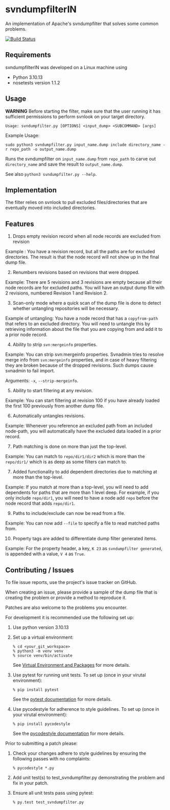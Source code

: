svndumpfilterIN
===============


An implementation of Apache's svndumpfilter that solves some common problems.

[![Build Status](https://travis-ci.org/jasperlee108/svndumpfilterIN.svg?branch=master)](https://travis-ci.org/jasperlee108/svndumpfilterIN)

## Requirements ##


svndumpfilterIN was developed on a Linux machine using

  * Python 3.10.13
  * nosetests version 1.1.2


##  Usage  ##


**WARNING** Before starting the filter, make sure that the user running it has sufficient permissions to perform svnlook on your
target directory.


    Usage: svndumpfilter.py [OPTIONS] <input_dump> <SUBCOMMAND> [args]



Example Usage:

    sudo python3 svndumpfilter.py input_name.dump include directory_name -r repo_path -o output_name.dump

Runs the svndumpfilter on `input_name.dump` from `repo_path` to carve out `directory_name`
and save the result to `output_name.dump`.

See also `python3 svndumpfilter.py --help`.

## Implementation ##


The filter relies on svnlook to pull excluded files/directories that are eventually moved into included
directories.


## Features ##


1. Drops empty revision record when all node records are excluded from revision

  Example : You have a revision record, but all the paths are for excluded directories.
  The result is that the node record will not show up in the final dump file.

2. Renumbers revisions based on revisions that were dropped.

  Example: There are 5 revisions and 3 revisions are empty because all their node records are for excluded paths.
  You will have an output dump file with 2 revisions, numbered Revision 1 and Revision 2.

3. Scan-only mode where a quick scan of the dump file is done to detect whether untangling repositories will be
necessary.

  Example of untangling: You have a node record that has a `copyfrom-path` that refers to an excluded directory.
  You will need to untangle this by retrieving information about the file that you are copying from and add
  it to a prior node record.

4. Ability to strip `svn:mergeinfo` properties.

  Example: You can strip svn:mergeinfo properties. Svnadmin tries to resolve merge info from `svn:mergeinfo` properties,
  and in case of heavy filtering they are broken because of the dropped revisions. Such dumps cause svnadmin to fail import. 

  Arguments: `-x`, `--strip-mergeinfo`.

5. Ability to start filtering at any revision.

  Example: You can start filtering at revision 100 if you have already loaded the first 100 previously from
  another dump file.

6. Automatically untangles revisions.

  Example: Whenever you reference an excluded path from an included node-path, you will automatically have the
  excluded data loaded in a prior record.

7. Path matching is done on more than just the top-level.
 
  Example: You can match to `repo/dir1/dir2` which is more than the `repo/dir1/` which is as deep as some filters
  can match to.

7. Added functionality to add dependent directories due to matching at more than the top-level.

  Example: If you match at more than a top-level, you will need to add dependents for paths that are more than 1
  level deep. For example, if you only include `repo/dir1`, you will need to have a node add `repo` before the
  node record that adds `repo/dir1`.

9. Paths to include/exclude can now be read from a file.

  Example: You can now add `--file` to specify a file to read matched paths from.

10. Property tags are added to differentiate dump filter generated items.

  Example: For the property header, a key, `K 23` as `svndumpfilter generated`, is appended with a value, `V 4`
  as `True`.


## Contributing / Issues ##


To file issue reports, use the project's issue tracker on GitHub.

When creating an issue, please provide a sample of the dump file that is creating the problem or provide a method to
reproduce it.

Patches are also welcome to the problems you encounter.

For development it is recommended use the following set up:
   1. Use python version 3.10.13
   2. Set up a virtual environment:

          % cd <your_git_workspace>
          % python3 -m venv venv
          % source venv/bin/activate

      See [Virtual Environment and Packages](https://docs.python.org/3/tutorial/venv.html)
      for more details.
   3. Use pytest for running unit tests. To set up
      (once in your virutal environment):

          % pip install pytest

      See the [pytest documentation](https://docs.pytest.org/en) for more details.
   4. Use pycodestyle for adherence to style guidelines. To set up
      (once in your virutal environment):

          % pip install pycodestyle

      See the [pycodestyle documentation](https://pycodestyle.pycqa.org/en/latest/)
      for more details.

Prior to submitting a patch please:
   1. Check your changes adhere to style guidelines by ensuring
      the following passes with no complaints:

          % pycodestyle *.py 

   2. Add unit test(s) to test_svndumpfilter.py demonstrating the
      problem and fix in your patch.
   3. Ensure all unit tests pass using pytest:

          % py.test test_svndumpfilter.py





